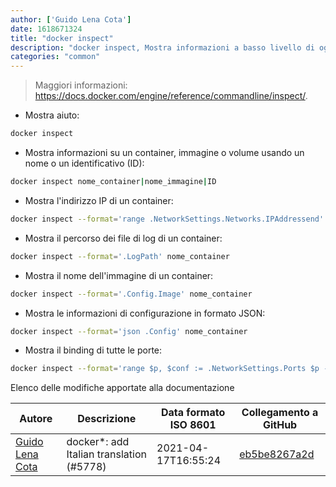 ```yaml
---
author: ['Guido Lena Cota']
date: 1618671324
title: "docker inspect"
description: "docker inspect, Mostra informazioni a basso livello di oggetti Docker."
categories: "common"
---
```

> Maggiori informazioni: <https://docs.docker.com/engine/reference/commandline/inspect/>.

- Mostra aiuto:

```bash
docker inspect
```

- Mostra informazioni su un container, immagine o volume usando un nome o un identificativo (ID):

```bash
docker inspect nome_container|nome_immagine|ID
```

- Mostra l'indirizzo IP di un container:

```bash
docker inspect --format='range .NetworkSettings.Networks.IPAddressend' nome_container
```

- Mostra il percorso dei file di log di un container:

```bash
docker inspect --format='.LogPath' nome_container
```

- Mostra il nome dell'immagine di un container:

```bash
docker inspect --format='.Config.Image' nome_container
```

- Mostra le informazioni di configurazione in formato JSON:

```bash
docker inspect --format='json .Config' nome_container
```

- Mostra il binding di tutte le porte:

```bash
docker inspect --format='range $p, $conf := .NetworkSettings.Ports $p -> (index $conf 0).HostPort end' nome_container
```
Elenco delle modifiche apportate alla documentazione


Autore | Descrizione | Data formato ISO 8601 | Collegamento a GitHub
------|-----|-----|-----
[Guido Lena Cota](mailto:guido.lenacota@gmail.com) | docker*: add Italian translation (#5778) | 2021-04-17T16:55:24 | [eb5be8267a2d](https://github.com/tldr-pages/tldr/commit/eb5be8267a2ddd4ba4da205eb6cbd6cff38f520e)

